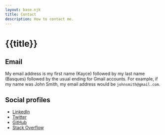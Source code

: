 ```yaml
---
layout: base.njk
title: Contact
description: How to contact me.
---
```


# {{title}}

## Email

My email address is my first name (Kayce) followed by my last name (Basques)
followed by the usual ending for Gmail accounts. For example, if my name was
John Smith, my email address would be `johnsmith@gmail.com`.

## Social profiles

* [LinkedIn](https://www.linkedin.com/in/kaycebasques)
* [Twitter](https://twitter.com/kaycebasques)
* [GitHub](https://github.com/kaycebasques)
* [Stack Overflow](https://stackoverflow.com/users/1669860)
